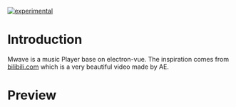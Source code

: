 [![experimental](http://badges.github.io/stability-badges/dist/experimental.svg)](http://github.com/badges/stability-badges)
# Introduction
Mwave is a music Player base on electron-vue.
The inspiration comes from [bilibili.com](https://www.bilibili.com/video/av14342490) which is a very beautiful video made by AE.

# Preview
